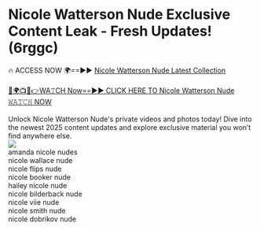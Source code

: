 # Nicole Watterson Nude Exclusive Content Leak - Fresh Updates! (6rggc)

🔥 ACCESS NOW 🌍==►► <a href="https://tinyurl.com/2mz8nhtm" rel="nofollow">Nicole Watterson Nude Latest Collection</a>
<br><br>
[🔴🌍📺📱👉WA𝚃CH Now==►► CLICK HERE TO Nicole Watterson Nude 𝚆𝙰𝚃𝙲𝙷 NOW](https://tinyurl.com/2mz8nhtm)
<br><br>
Unlock Nicole Watterson Nude's private videos and photos today! Dive into the newest 2025 content updates and explore exclusive material you won’t find anywhere else.
<br>
<a href="https://tinyurl.com/2mz8nhtm" rel="nofollow" data-target="animated-image.originalLink"><img src="https://camo.githubusercontent.com/8a4f000d20f83aca3bf7ec5f350d767afa0574a8a352519fd8cfa583a6f93a33/68747470733a2f2f692e696d6775722e636f6d2f644a486b345a712e676966" data-canonical-src="https://i.imgur.com/dJHk4Zq.gif" style="max-width: 100%; display: inline-block;" data-target="animated-image.originalImage"></a>
<br>
amanda nicole nudes<br>
nicole wallace nude<br>
nicole flips nude<br>
nicole booker nude<br>
hailey nicole nude<br>
nicole bilderback nude<br>
nicole viie nude<br>
nicole smith nude<br>
nicole dobrikov nude